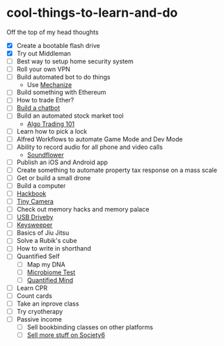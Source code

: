 # cool-things-to-learn-and-do

Off the top of my head thoughts

- [x] Create a bootable flash drive
- [x] Try out Middleman
- [ ] Best way to setup home security system
- [ ] Roll your own VPN
- [ ] Build automated bot to do things
  - Use [Mechanize](https://github.com/sparklemotion/mechanize)
- [ ] Build something with Ethereum
- [ ] How to trade Ether?
- [ ] [Build a chatbot](https://github.com/botui/botui)
- [ ] Build an automated stock market tool
  - [Algo Trading 101](https://algotrading101.com/)
- [ ] Learn how to pick a lock
- [ ] Alfred Workflows to automate Game Mode and Dev Mode
- [ ] Ability to record audio for all phone and video calls
  - [Soundflower](https://github.com/mattingalls/Soundflower)
- [ ] Publish an iOS and Android app
- [ ] Create something to automate property tax response on a mass scale
- [ ] Get or build a small drone
- [ ] Build a computer
- [ ] [Hackbook](https://www.pine64.org/?page_id=3707)
- [ ] [Tiny Camera](https://www.amazon.com/ZOTER-Camera-Pinhole-Security-Surveillance/dp/B071NZ4XPX/ref=as_li_ss_tl?s=photo&ie=UTF8&qid=1501862550&sr=1-2&keywords=screw+camera&linkCode=sl1&tag=bngbng-20&linkId=df2bbf81ab7120635475371cd18ebd0a)
- [ ] Check out memory hacks and memory palace
- [ ] [USB Driveby](http://samy.pl/usbdriveby/)
- [ ] [Keysweeper](https://samy.pl/keysweeper/)
- [ ] Basics of Jiu Jitsu
- [ ] Solve a Rubik's cube
- [ ] How to write in shorthand
- [ ] Quantified Self
  - [ ] Map my DNA
  - [ ] [Microbiome Test](https://ubiome.com/)
  - [ ] [Quantified Mind](http://www.quantified-mind.com/)
- [ ] Learn CPR
- [ ] Count cards
- [ ] Take an inprove class
- [ ] Try cryotherapy
- [ ] Passive income
  - [ ] Sell bookbinding classes on other platforms
  - [ ] [Sell more stuff on Society6](https://www.skillshare.com/classes/Creating-Art-that-Sells-A-Working-Artist%E2%80%99s-Guide/2139207703?via=browse-rating-all-layout-grid)
